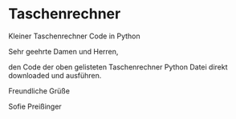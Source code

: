 # Taschenrechner
Kleiner Taschenrechner Code in Python

Sehr geehrte Damen und Herren,

den Code der oben gelisteten Taschenrechner Python Datei direkt downloaded und ausführen.

Freundliche Grüße



Sofie Preißinger
